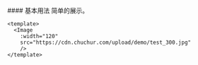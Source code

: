 
<cn>
#### 基本用法
简单的展示。
</cn>

```vue
<template>
  <Image 
    :width="120" 
    src="https://cdn.chuchur.com/upload/demo/test_300.jpg"
    />
</template>
```